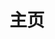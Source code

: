 ---
home: true
icon: home
title: 主页
sidebar: false
heroImage: /logo.png
bgImageStyle:
  background-attachment: fixed
heroText: SLBlog代码段
tagline: 总有你需要的代码段
actions:
  - text: 快速开始
    link: /vue/
    type: primary

features:
  - title: Vue
    icon: fab fa-vuejs
    details: vue相关代码段
    link: /vue/

  - title: React
    icon: fab fa-react
    details: react相关代码段
    link: /react

  - title: Angular
    icon: fab fa-react
    details: angular相关代码段
    link: /angular

  - title: Javascript
    icon: fab fa-js-square
    details: JavaScript相关代码段
    link: /javascript

  - title: Css
    icon: fab fa-css3-alt
    details: Css相关代码段
    link: /css

  - title: 其他
    icon: fa fa-border-all
    details: 其他代码段
    link: /other

copyright: false
footer:  版权所有 © 2023 shilim
---